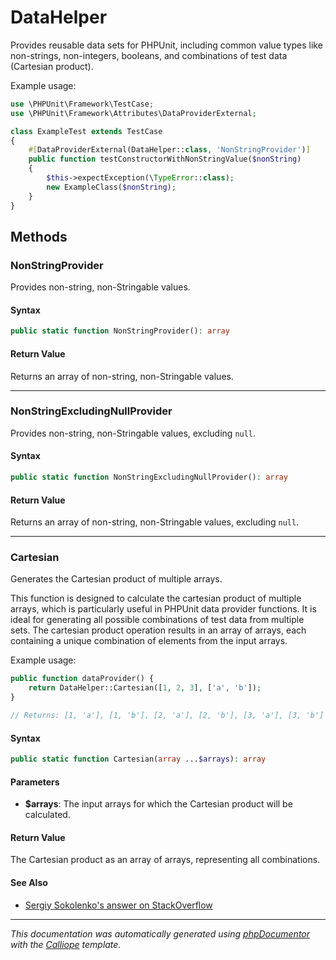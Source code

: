 # DataHelper

Provides reusable data sets for PHPUnit, including common value types like
non-strings, non-integers, booleans, and combinations of test data (Cartesian
product).

Example usage:
```php
use \PHPUnit\Framework\TestCase;
use \PHPUnit\Framework\Attributes\DataProviderExternal;

class ExampleTest extends TestCase
{
    #[DataProviderExternal(DataHelper::class, 'NonStringProvider')]
    public function testConstructorWithNonStringValue($nonString)
    {
        $this->expectException(\TypeError::class);
        new ExampleClass($nonString);
    }
}
```

## Methods

### NonStringProvider

Provides non-string, non-Stringable values.

#### Syntax

```php
public static function NonStringProvider(): array
```

#### Return Value

Returns an array of non-string, non-Stringable values.

---

### NonStringExcludingNullProvider

Provides non-string, non-Stringable values, excluding `null`.

#### Syntax

```php
public static function NonStringExcludingNullProvider(): array
```

#### Return Value

Returns an array of non-string, non-Stringable values, excluding `null`.

---

### Cartesian

Generates the Cartesian product of multiple arrays.

This function is designed to calculate the cartesian product of multiple
arrays, which is particularly useful in PHPUnit data provider functions.
It is ideal for generating all possible combinations of test data from
multiple sets. The cartesian product operation results in an array of
arrays, each containing a unique combination of elements from the input
arrays.

Example usage:
```php
public function dataProvider() {
    return DataHelper::Cartesian([1, 2, 3], ['a', 'b']);
}

// Returns: [1, 'a'], [1, 'b'], [2, 'a'], [2, 'b'], [3, 'a'], [3, 'b']
```

#### Syntax

```php
public static function Cartesian(array ...$arrays): array
```

#### Parameters

- **$arrays**: The input arrays for which the Cartesian product will be calculated.

#### Return Value

The Cartesian product as an array of arrays, representing all combinations.

#### See Also

- [Sergiy Sokolenko's answer on StackOverflow](https://stackoverflow.com/a/15973172)

---

*This documentation was automatically generated using [phpDocumentor](http://www.phpdoc.org/) with the [Calliope](https://github.com/DaphneWebFramework/Calliope) template.*
